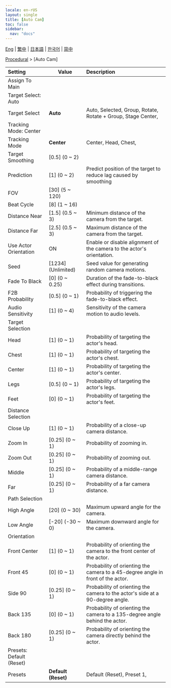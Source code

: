 ```yaml
---
locale: en-rUS
layout: single
title: [Auto Cam]
toc: false
sidebar:
  nav: "docs"
---
```

[Eng](/dancexr/menu/2025.4/motion/auto_cam) | [繁中](/tw/dancexr/menu/2025.4/motion/auto_cam) | [日本語](/jp/dancexr/menu/2025.4/motion/auto_cam) | [한국어](/kr/dancexr/menu/2025.4/motion/auto_cam) | [简中](/zh/dancexr/menu/2025.4/motion/auto_cam)

[Procedural](../menu#Procedural) > [Auto Cam]



| Setting | Value | Description |
| :--- | --- | :--- |
| Assign To Main || 
| Target Select: Auto || 
| Target Select | **Auto** | Auto, Selected, Group, Rotate, Rotate + Group, Stage Center,  |
| Tracking Mode: Center || 
| Tracking Mode | **Center** | Center, Head, Chest,  |
| Target Smoothing | [0.5] (0 ~ 2) | 
| Prediction | [1] (0 ~ 2) | Predict position of the target to reduce lag caused by smoothing
| FOV | [30] (5 ~ 120) | 
| Beat Cycle | [8] (1 ~ 16) | 
| Distance Near | [1.5] (0.5 ~ 3) | Minimum distance of the camera from the target.
| Distance Far | [2.5] (0.5 ~ 3) | Maximum distance of the camera from the target.
| Use Actor Orientation | ON | Enable or disable alignment of the camera to the actor's orientation.
| Seed | [1234] (Unlimited) | Seed value for generating random camera motions.
| Fade To Black | [0] (0 ~ 0.25) | Duration of the fade-to-black effect during transitions.
| F2B Probability | [0.5] (0 ~ 1) | Probability of triggering the fade-to-black effect.
| Audio Sensitivity | [1] (0 ~ 4) | Sensitivity of the camera motion to audio levels.
| Target Selection || 
| Head | [1] (0 ~ 1) | Probability of targeting the actor's head.
| Chest | [1] (0 ~ 1) | Probability of targeting the actor's chest.
| Center | [1] (0 ~ 1) | Probability of targeting the actor's center.
| Legs | [0.5] (0 ~ 1) | Probability of targeting the actor's legs.
| Feet | [0] (0 ~ 1) | Probability of targeting the actor's feet.
| Distance Selection || 
| Close Up | [1] (0 ~ 1) | Probability of a close-up camera distance.
| Zoom In | [0.25] (0 ~ 1) | Probability of zooming in.
| Zoom Out | [0.25] (0 ~ 1) | Probability of zooming out.
| Middle | [0.25] (0 ~ 1) | Probability of a middle-range camera distance.
| Far | [0.25] (0 ~ 1) | Probability of a far camera distance.
| Path Selection || 
| High Angle | [20] (0 ~ 30) | Maximum upward angle for the camera.
| Low Angle | [-20] (-30 ~ 0) | Maximum downward angle for the camera.
| Orientation || 
| Front Center | [1] (0 ~ 1) | Probability of orienting the camera to the front center of the actor.
| Front 45 | [0] (0 ~ 1) | Probability of orienting the camera to a 45-degree angle in front of the actor.
| Side 90 | [0.25] (0 ~ 1) | Probability of orienting the camera to the actor's side at a 90-degree angle.
| Back 135 | [0] (0 ~ 1) | Probability of orienting the camera to a 135-degree angle behind the actor.
| Back 180 | [0.25] (0 ~ 1) | Probability of orienting the camera directly behind the actor.
| Presets: Default (Reset) || 
| Presets | **Default (Reset)** | Default (Reset), Preset 1,  |
